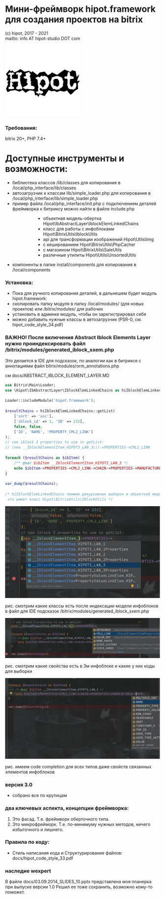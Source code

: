 # Мини-фреймворк hipot.framework для создания проектов на bitrix
(с) hipot, 2017 - 2021<br>
mailto: info AT hipot-studio DOT com<br>
![hipot logo](docs/img/hipot_logo.jpg)

### Требования:
bitrix 20+, PHP 7.4+

# Доступные инструменты и возможности:
- библиотека классов /lib/classes для копирования в /local/php_interface/lib/classes
- автозагрузчик к классам lib/simple_loader.php для копирования в /local/php_interface/lib/simple_loader.php
- пример файла /local/php_interface/init.php с подключением деталей фреймворка к битриксу
можно найти в файле include.php
<ul style="margin-left:100px;"><li> объектная модель-обертка Hipot\IbAbstractLayer\IblockElemLinkedChains
<li>класс для работы с инфоблоками Hipot\BitrixUtils\IblockUtils
<li>api для трансформации изображений Hipot\Utils\Img</li>
<li>с кешированием Hipot\BitrixUtils\PhpCacher
<li>с магазином Hipot\BitrixUtils\SaleUtils
<li>различные утилиты Hipot\Utils\UnsortedUtils</ul>
  
- компоненты в папке install/components для копирования в /local/components
  
### Установка:
- Пока для ручного копирования деталей, 
в дальнешем будет модуль hipot.framework:
- скопировать папку модуля в папку /local/modules/ (для новых проектов) или /bitrix/modules/ для рабочих
- установить в админке модуль, чтобы он зарегистрировал себя
- можно добавить нужные классы в автозагрузчик (PSR-0, см. hipot_code_style_34.pdf)

### ВАЖНО! После включения Abstract Iblock Elements Layer нужно проиндексировать файл /bitrix/modules/generated_iblock_sxem.php
Это делается в IDE для подсказок, по аналогии как в битриксе с аннотациями файл bitrix/modules/orm_annotations.php   

см docs/ABSTRACT_IBLOCK_ELEMENT_LAYER.MD

```php
use Bitrix\Main\Loader;
use \Hipot\IbAbstractLayer\IblockElemLinkedChains as hiIblockElemLinkedChains;

Loader::includeModule('hipot.framework');

$resultChains = hiIblockElemLinkedChains::getList(
	['sort' => 'asc'],
	['iblock_id' => 3, 'ID' => 232],
	false, false,
	['ID', 'NAME', 'PROPERTY_CML2_LINK']
);
// see iblock 3 properties to use in getList:
// (new __IblockElementItem_HIPOT3_LAN_3())->PROPERTIES->CML2_LINK

foreach ($resultChains as $ibItem) {
	/** @var $ibItem __IblockElementItem_HIPOT3_LAN_3 */
    echo $ibItem->PROPERTIES->CML2_LINK->CHAIN->PROPERTIES->MANUFACTURER->NAME;
}

var_dump($resultChains);

/* hiIblockElemLinkedChains помимо рекурсивных выборок и объектной модели умеет все, 
 что умеет класс Hipot\BitrixUtils\IblockUtils */
```
![layer example](docs/img/2020-10-15_19-16-26.png)

рис. смотрим какие классы есть после индексации модели инфоблоков в файл для IDE подсказок /bitrix/modules/generated_iblock_sxem.php

![layer example](docs/img/2020-10-15_19-16-57.png)

рис. смотрим какие свойства есть в 3м инфоблоке и какие у них коды для выборки

![layer example](docs/img/2020-10-15_19-17-28.png)

рис. имеем code completion для всех типов даже свойств связанных элементов инфоблоков

### версия 3.0
- собрано все по крупицам

### два ключевых аспекта, концепции фреймворка:

1. Это фасад. Т.е. фреймворк оберточного типа.
2. Это микрофрейморк. Т.е. по-минимуму нужных методов, ничего избыточного и лишнего.

### Правила по коду:

- Стиль написания кода и Структурирование файлов:
docs/hipot_code_style_33.pdf

### наследие wexpert
В файле docs/03.09.2014_SLIDES_10.pptx представлена моя планерка при выпуске версии 1.0
Решил ее тоже сохранить, возможно кому-то поможет.